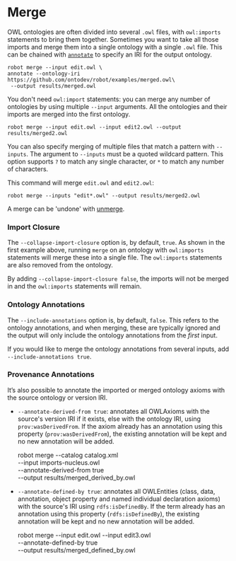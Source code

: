 # Merge

OWL ontologies are often divided into several `.owl` files, with `owl:imports` statements to bring them together. Sometimes you want to take all those imports and merge them into a single ontology with a single `.owl` file. This can be chained with [`annotate`](/annotate) to specify an IRI for the output ontology.

    robot merge --input edit.owl \
    annotate --ontology-iri https://github.com/ontodev/robot/examples/merged.owl\
     --output results/merged.owl

You don't need `owl:import` statements: you can merge any number of ontologies by using multiple `--input` arguments. All the ontologies and their imports are merged into the first ontology.

    robot merge --input edit.owl --input edit2.owl --output results/merged2.owl

You can also specify merging of multiple files that match a pattern with `--inputs`. The argument to `--inputs` must be a quoted wildcard pattern. This option supports `?` to match any single character, or `*` to match any number of characters.

This command will merge `edit.owl` and `edit2.owl`:

    robot merge --inputs "edit*.owl" --output results/merged2.owl

A merge can be 'undone' with [unmerge](/unmerge).

### Import Closure

The `--collapse-import-closure` option is, by default, `true`. As shown in the first example above, running `merge` on an ontology with `owl:imports` statements will merge these into a single file. The `owl:imports` statements are also removed from the ontology.

By adding `--collapse-import-closure false`, the imports will not be merged in and the `owl:imports` statements will remain.

### Ontology Annotations

The `--include-annotations` option is, by default, `false`. This refers to the ontology annotations, and when merging, these are typically ignored and the output will only include the ontology annotations from the *first* input. 

If you would like to merge the ontology annotations from several inputs, add `--include-annotations true`.

### Provenance Annotations

It’s also possible to annotate the imported or merged ontology axioms with the source ontology or version IRI.

  * `--annotate-derived-from true`: annotates all OWLAxioms with the source's version IRI if it exists, else with the ontology IRI, using `prov:wasDerivedFrom`. If the axiom already has an annotation using this property (`prov:wasDerivedFrom`), the existing annotation will be kept and no new annotation will be added.

    robot merge --catalog catalog.xml \
      --input imports-nucleus.owl \
      --annotate-derived-from true \
      --output results/merged_derived_by.owl
      
  * `--annotate-defined-by true`: annotates all OWLEntities (class, data, annotation, object property and named individual declaration axioms) with the source's IRI using `rdfs:isDefinedBy`. If the term already has an annotation using this property (`rdfs:isDefinedBy`), the existing annotation will be kept and no new annotation will be added.

    robot merge --input edit.owl --input edit3.owl \
      --annotate-defined-by true \
      --output results/merged_defined_by.owl
